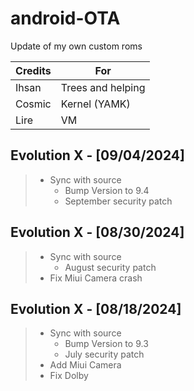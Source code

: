 # android-OTA
Update of my own custom roms

| Credits | For               |
| ------- | ----------------- |
| Ihsan   | Trees and helping |
| Cosmic  | Kernel (YAMK)     |
| Lire    | VM                |

## Evolution X - [09/04/2024]
> - Sync with source
> 	- Bump Version to 9.4
> 	- September security patch

## Evolution X - [08/30/2024]
> - Sync with source
> 	- August security patch
> - Fix Miui Camera crash

## Evolution X - [08/18/2024]
> - Sync with source
> 	- Bump Version to 9.3
> 	- July security patch
> - Add Miui Camera
> - Fix Dolby
